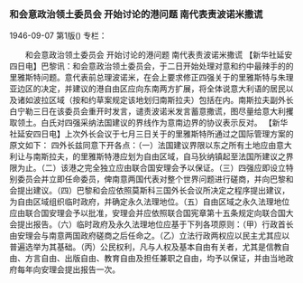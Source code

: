 ### 和会意政治领土委员会  开始讨论的港问题  南代表责波诺米撒谎

1946-09-07
第1版()
专栏：

　　和会意政治领土委员会
    开始讨论的港问题
    南代表责波诺米撒谎
    【新华社延安四日电】巴黎讯：和会意政治领土委员会，于二日开始处理对意和约中最辣手的的里雅斯特问题。意代表前总理波诺米，在会上要求修正四强关于的里雅斯特与朱理亚边区的决定，并建议的港自由区应向东南两方扩展，将全体说意大利语的居民以及诸如波拉区域（按和约草案规定该地划归南斯拉夫）包括在内。南斯拉夫副外长白宁勒三日在该委员会重开时发言，谴责波诺米发言蓄意撒谎，图尽量给意大利攫取领土。白氏对四强采纳法国建议的界线作为意南边界的协议表示反对。
    【新华社延安四日电】上次外长会议于七月三日关于的里雅斯特所通过之国际管理方案的原文如下：
    四外长兹同意下开各点：（一）法国建议界限以东之所有土地应由意大利让与南斯拉夫，的里雅斯特港应划为自由区域，自马狄纳镇起至法国所建议之界限为止。（二）该港之完全独立应由联合国安理会予以保证。（三）四强应即设立特别委员会并立即任命委员，俾南意两国代表对整个世界问题进行磋商，并向巴黎和会提出建议。（四）巴黎和会应依照莫斯科三国外长会议所决定之程序提出建议，为自由区域组织临时政府，并确定永久法理地位。（五）自由区域之永久法理地位应由联合国安理会予以批准，安理会并应依照联合国宪章第十五条规定向联合国大会提出报告。（六）临时政府及永久法理地位应基于下列各项原则：（甲）行政首长由安理会与南意两国政府磋商之后任命之。（乙）立法行政两权应以民主尤其应以普遍选举为其基础。（丙）公民权利，凡与人权及基本自由有关者，尤其是信教自由、方言自由、出版自由、教育自由及担任兼职之自由，均予以保证，并由当地政府每年向安理会提出报告一次。
